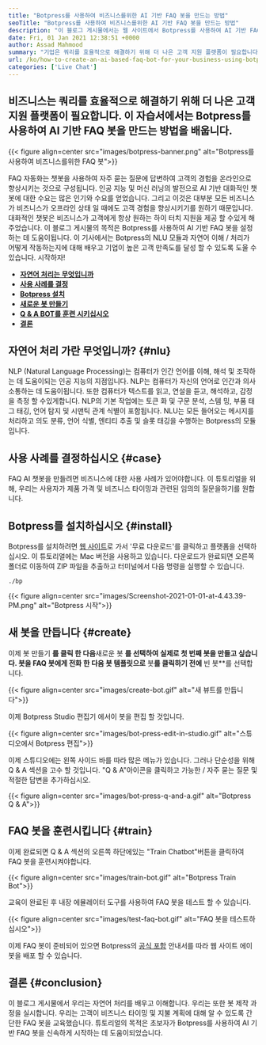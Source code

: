```yaml
---
title: "Botpress를 사용하여 비즈니스를위한 AI 기반 FAQ 봇을 만드는 방법" 
seoTitle: "Botpress를 사용하여 비즈니스를위한 AI 기반 FAQ 봇을 만드는 방법" 
description: "이 블로그 게시물에서는 웹 사이트에서 Botpress를 사용하여 AI 기반 FAQ 봇을 사용하여 고객 쿼리를 자동화하는 방법을 배웁니다." 
date: Fri, 01 Jan 2021 12:38:51 +0000
author: Assad Mahmood
summary: "기업은 쿼리를 효율적으로 해결하기 위해 더 나은 고객 지원 플랫폼이 필요합니다. 이 튜토리얼에서는 Botpress를 사용하여 AI 기반 FAQ 봇을 만드는 방법을 배울 것입니다." 
url: /ko/how-to-create-an-ai-based-faq-bot-for-your-business-using-botpress/
categories: ['Live Chat']
---
```


## 비즈니스는 쿼리를 효율적으로 해결하기 위해 더 나은 고객 지원 플랫폼이 필요합니다. 이 자습서에서는 Botpress를 사용하여 AI 기반 FAQ 봇을 만드는 방법을 배웁니다.

{{< figure align=center src="images/botpress-banner.png" alt="Botpress를 사용하여 비즈니스를위한 FAQ 봇">}}

FAQ 자동화는 챗봇을 사용하여 자주 묻는 질문에 답변하여 고객의 경험을 온라인으로 향상시키는 것으로 구성됩니다. 인공 지능 및 머신 러닝의 발전으로 AI 기반 대화적인 챗봇에 대한 수요는 많은 인기와 수요를 얻었습니다. 그리고 이것은 대부분 모든 비즈니스가 비즈니스가 오프라인 상태 일 때에도 고객 경험을 향상시키기를 원하기 때문입니다. 대화적인 챗봇은 비즈니스가 고객에게 항상 원하는 하이 터치 지원을 제공 할 수있게 해주었습니다. 이 블로그 게시물의 목적은 Botpress를 사용하여 AI 기반 FAQ 봇을 설정하는 데 도움이됩니다.
이 기사에서는 Botpress의 NLU 모듈과 자연어 이해 / 처리가 어떻게 작동하는지에 대해 배우고 기업이 높은 고객 만족도를 달성 할 수 있도록 도울 수 있습니다. 시작하자!
* **[자연어 처리는 무엇입니까][1]** 
* [ **사용 사례를 결정** ][2]
* [ **Botpress 설치** ][3]
* [ **새로운 봇 만들기** ][4]
* [ **Q & A BOT를 훈련 시키십시오** ][5]
* [ **결론** ][6]

## 자연어 처리 가란 무엇입니까? {#nlu}

NLP (Natural Language Processing)는 컴퓨터가 인간 언어를 이해, 해석 및 조작하는 데 도움이되는 인공 지능의 지점입니다. NLP는 컴퓨터가 자신의 언어로 인간과 의사 소통하는 데 도움이됩니다. 또한 컴퓨터가 텍스트를 읽고, 연설을 듣고, 해석하고, 감정을 측정 할 수있게합니다.
NLP의 기본 작업에는 토큰 화 및 구문 분석, 스템 밍, 부품 태그 태깅, 언어 탐지 및 시맨틱 관계 식별이 포함됩니다.
NLU는 모든 들어오는 메시지를 처리하고 의도 분류, 언어 식별, 엔티티 추출 및 슬롯 태깅을 수행하는 Botpress의 모듈입니다.

## 사용 사례를 결정하십시오 {#case}

FAQ AI 챗봇을 만들려면 비즈니스에 대한 사용 사례가 있어야합니다. 이 튜토리얼을 위해, 우리는 사용자가 제품 가격 및 비즈니스 타이밍과 관련된 임의의 질문을하기를 원합니다.

## Botpress를 설치하십시오 {#install}

Botpress를 설치하려면 [웹 사이트][7]로 가서 '무료 다운로드'를 클릭하고 플랫폼을 선택하십시오. 이 튜토리얼에는 Mac 버전을 사용하고 있습니다. 다운로드가 완료되면 오른쪽 폴더로 이동하여 ZIP 파일을 추출하고 터미널에서 다음 명령을 실행할 수 있습니다.
```
./bp
```

{{< figure align=center src="images/Screenshot-2021-01-01-at-4.43.39-PM.png" alt="Botpress 시작">}}


## 새 봇을 만듭니다 {#create}

이제 봇 만들기 **를 클릭 한 다음**새로운 봇 **를 선택하여 실제로 첫 번째 봇을 만들고 싶습니다. 봇을 FAQ 봇에게 전화 한 다음 봇 템플릿으로** 봇**를 클릭하기 전에** 빈 봇**를 선택합니다.

{{< figure align=center src="images/create-bot.gif" alt="새 뷰트를 만듭니다">}}

이제 Botpress Studio 편집기 에서이 봇을 편집 할 것입니다.

{{< figure align=center src="images/bot-press-edit-in-studio.gif" alt="스튜디오에서 Botpress 편집">}}

이제 스튜디오에는 왼쪽 사이드 바를 따라 많은 메뉴가 있습니다. 그러나 단순성을 위해 Q & A 섹션을 고수 할 것입니다.
"Q & A"아이콘을 클릭하고 가능한 / 자주 묻는 질문 및 적절한 답변을 추가하십시오.

{{< figure align=center src="images/bot-press-q-and-a.gif" alt="Botpress Q & A">}}


## FAQ 봇을 훈련시킵니다 {#train}

이제 완료되면 Q & A 섹션의 오른쪽 하단에있는 "Train Chatbot"버튼을 클릭하여 FAQ 봇을 훈련시켜야합니다.

{{< figure align=center src="images/train-bot.gif" alt="Botpress Train Bot">}}

교육이 완료된 후 내장 에뮬레이터 도구를 사용하여 FAQ 봇을 테스트 할 수 있습니다.

{{< figure align=center src="images/test-faq-bot.gif" alt="FAQ 봇을 테스트하십시오">}}

이제 FAQ 봇이 준비되어 있으면 Botpress의 [공식 포함][8] 안내서를 따라 웹 사이트 에이 봇을 배포 할 수 있습니다.

## 결론 {#conclusion}

이 블로그 게시물에서 우리는 자연어 처리를 배우고 이해합니다. 우리는 또한 봇 제작 과정을 실시합니다. 우리는 고객이 비즈니스 타이밍 및 지불 계획에 대해 알 수 있도록 간단한 FAQ 봇을 교육했습니다. 튜토리얼의 목적은 초보자가 Botpress를 사용하여 AI 기반 FAQ 봇을 신속하게 시작하는 데 도움이되었습니다.



[1]: #nlu
[2]: #case
[3]: #install
[4]: #create
[5]: #train
[6]: #conclusion
[7]: https://botpress.com/download
[8]: https://botpress.com/docs/channels/web
